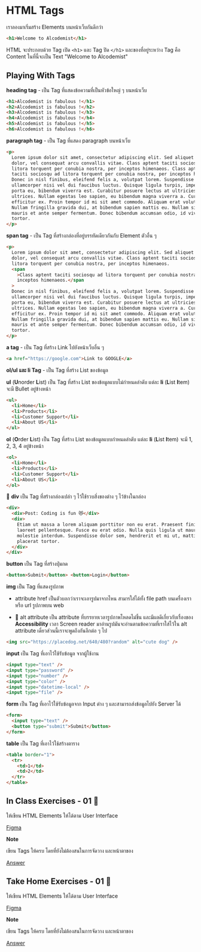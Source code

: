 # HTML Tags

เราลองมาเริ่มสร้าง Elements บนหน้าเว็บกันดีกว่า

```html
<h1>Welcome to Alcodemist</h1>
```

HTML จะประกอบด้วย Tag เปิด `<h1>` และ Tag ปิด `</h1>` และของที่อยู่ระหว่าง Tag คือ Content ในที่นี้จะเป็น Text "Welcome to Alcodemist"

## Playing With Tags

**heading tag** - เป็น Tag ที่แสดงข้อความที่เป็นหัวข้อใหญ่ ๆ บนหน้าเว็บ

```html
<h1>Alcodemist is fabulous !</h1>
<h2>Alcodemist is fabulous !</h2>
<h3>Alcodemist is fabulous !</h3>
<h4>Alcodemist is fabulous !</h4>
<h5>Alcodemist is fabulous !</h5>
<h6>Alcodemist is fabulous !</h6>
```

**paragraph tag** - เป็น Tag ที่แสดง paragraph บนหน้าเว็บ

```html
<p>
  Lorem ipsum dolor sit amet, consectetur adipiscing elit. Sed aliquet elit
  dolor, vel consequat arcu convallis vitae. Class aptent taciti sociosqu ad
  litora torquent per conubia nostra, per inceptos himenaeos. Class aptent
  taciti sociosqu ad litora torquent per conubia nostra, per inceptos himenaeos.
  Donec in nisl finibus, eleifend felis a, volutpat lorem. Suspendisse
  ullamcorper nisi vel dui faucibus luctus. Quisque ligula turpis, imperdiet eu
  porta eu, bibendum viverra est. Curabitur posuere lectus at ultricies
  ultrices. Nullam egestas leo sapien, eu bibendum magna viverra a. Curabitur et
  efficitur ex. Proin tempor id mi sit amet commodo. Aliquam erat volutpat.
  Nullam fringilla gravida dui, at bibendum sapien mattis eu. Nullam sit amet
  mauris et ante semper fermentum. Donec bibendum accumsan odio, id viverra
  tortor.
</p>
```

**span tag** - เป็น Tag ที่สร้างกล่องที่อยู่บรรทัดเดียวกันกับ Element ตัวอื่น ๆ

```html
<p>
  Lorem ipsum dolor sit amet, consectetur adipiscing elit. Sed aliquet elit
  dolor, vel consequat arcu convallis vitae. Class aptent taciti sociosqu ad
  litora torquent per conubia nostra, per inceptos himenaeos.
  <span
    >Class aptent taciti sociosqu ad litora torquent per conubia nostra, per
    inceptos himenaeos.</span
  >
  Donec in nisl finibus, eleifend felis a, volutpat lorem. Suspendisse
  ullamcorper nisi vel dui faucibus luctus. Quisque ligula turpis, imperdiet eu
  porta eu, bibendum viverra est. Curabitur posuere lectus at ultricies
  ultrices. Nullam egestas leo sapien, eu bibendum magna viverra a. Curabitur et
  efficitur ex. Proin tempor id mi sit amet commodo. Aliquam erat volutpat.
  Nullam fringilla gravida dui, at bibendum sapien mattis eu. Nullam sit amet
  mauris et ante semper fermentum. Donec bibendum accumsan odio, id viverra
  tortor.
</p>
```

**a tag** - เป็น Tag ที่สร้าง Link ไปยังหน้าเว็บอื่น ๆ

```html
<a href="https://google.com">Link to GOOGLE</a>
```

**ol/ul และ li Tag** - เป็น Tag ที่สร้าง List ของข้อมูล

**ul** (**U**norder **L**ist) เป็น Tag ที่สร้าง List ของข้อมูลแบบไม่กำหนดลำดับ แต่ละ **li** (**L**ist **I**tem) จะมี Bullet อยู่ข้างหน้า

```html
<ul>
  <li>Home</li>
  <li>Products</li>
  <li>Customer Support</li>
  <li>About US</li>
</ul>
```

**ol** (**O**rder **L**ist) เป็น Tag ที่สร้าง List ของข้อมูลแบบกำหนดลำดับ แต่ละ **li** (**L**ist **I**tem) จะมี 1, 2, 3, 4 อยู่ข้างหน้า

```html
<ol>
  <li>Home</li>
  <li>Products</li>
  <li>Customer Support</li>
  <li>About US</li>
</ol>
```

🌟 **div** เป็น Tag ที่สร้างกล่องเปล่า ๆ ไว้ใช้รวบสิ่งของต่าง ๆ ไว้ข้างในกล่อง

```html
<div>
  <div>Post: Coding is fun 😻</div>
  <div>
    Etiam ut massa a lorem aliquam porttitor non eu erat. Praesent finibus
    laoreet pellentesque. Fusce eu erat odio. Nulla quis ligula ut mauris
    molestie interdum. Suspendisse dolor sem, hendrerit et mi ut, mattis
    placerat tortor.
  </div>
</div>
```

**button** เป็น Tag ที่สร้างปุ่มกด

```html
<button>Submit</button> <button>Login</button>
```

**img** เป็น Tag ที่แสดงรูปภาพ

- attribute href เป็นตัวบอกว่าเราจะเอารูปมาจากไหน สามารใส่ได้ทั้ง file path บนเครื่องเรา หรือ url รูปภาพบน web

- 🌟 alt attribute เป็น attribute ที่บรรยายเวลารูปภาพโหลดไม่ขึ้น และมีผลดีเกี่ยวกับเรื่องของ **Accessibility** เวลา Screen reader มาอ่านรูปมันจะอ่านตามข้อความที่เราใส่ไว้ใน alt attribute เดี๋ยวส่วนนี้เราจะพูดถึงกันอีกต่อ ๆ ไป

```html
<img src="https://placedog.net/640/480?random" alt="cute dog" />
```

**input** เป็น Tag ที่เอาไว้ใช้รับข้อมูล จากผู้ใช้งาน

```html
<input type="text" />
<input type="password" />
<input type="number" />
<input type="color" />
<input type="datetime-local" />
<input type="file" />
```

**form** เป็น Tag ที่เอาไว้ใช้รับข้อมูลจาก Input ต่าง ๆ และสามารถส่งข้อมูลไปยัง Server ได้

```html
<form>
  <input type="text" />
  <button type="submit">Submit</button>
</form>
```

**table** เป็น Tag ที่เอาไว้ใช้สร้างตาราง

```html
<table border="1">
  <tr>
    <td>1</td>
    <td>2</td>
  </tr>
</table>
```

## In Class Exercises - 01 🏅

ให้เขียน HTML Elements ให้ได้ตาม User Interface

[Figma](https://www.figma.com/file/gNPG0ztU0rzOf816Tedb5m/Alcodemist-fullstack-js-courses?node-id=6%3A1726)

**Note**

เขียน Tags ให้ครบ โดยที่ยังไม่ต้องสนในการจัดวาง และหน้าตาของ

[Answer](https://github.com/napatwongchr/intro-to-html/blob/main/exercises/ex01-inclass-answer.html)

## Take Home Exercises - 01 🏅

ให้เขียน HTML Elements ให้ได้ตาม User Interface

[Figma](https://www.figma.com/file/gNPG0ztU0rzOf816Tedb5m/Alcodemist-fullstack-js-courses?node-id=3%3A5086)

**Note**

เขียน Tags ให้ครบ โดยที่ยังไม่ต้องสนในการจัดวาง และหน้าตาของ

[Answer](https://github.com/napatwongchr/intro-to-html/blob/main/exercises/ex01-takehome-answer.html)
